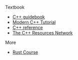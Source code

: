 
Textbook
- [C++ guidebook](https://github.com/parallel101/cppguidebook)
- [Modern C++ Tutorial](https://changkun.de/modern-cpp/)
- [C++ reference](https://en.cppreference.com/w)
- [The C++ Resources Network](https://legacy.cplusplus.com/)

More
- [Rust Course](https://course.rs/about-book.html)